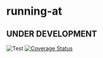 # running-at

## UNDER DEVELOPMENT

![Test](https://github.com/BetaHuhn/running-at/workflows/Test/badge.svg) [![Coverage Status](https://coveralls.io/repos/github/BetaHuhn/running-at/badge.svg?branch=master)](https://coveralls.io/github/BetaHuhn/running-at?branch=master)
